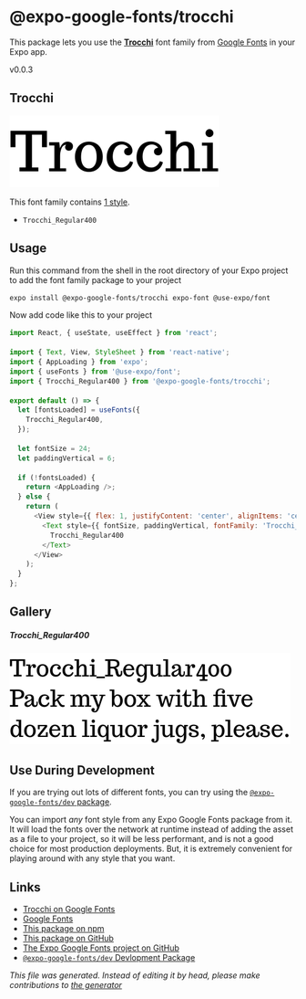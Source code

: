 # @expo-google-fonts/trocchi

This package lets you use the [**Trocchi**](https://fonts.google.com/specimen/Trocchi) font family from [Google Fonts](https://fonts.google.com/) in your Expo app.

v0.0.3

## Trocchi

![Trocchi](./font-family.png)

This font family contains [1 style](#gallery).

- `Trocchi_Regular400`

## Usage

Run this command from the shell in the root directory of your Expo project to add the font family package to your project
```sh
expo install @expo-google-fonts/trocchi expo-font @use-expo/font
```

Now add code like this to your project
```js
import React, { useState, useEffect } from 'react';

import { Text, View, StyleSheet } from 'react-native';
import { AppLoading } from 'expo';
import { useFonts } from '@use-expo/font';
import { Trocchi_Regular400 } from '@expo-google-fonts/trocchi';

export default () => {
  let [fontsLoaded] = useFonts({
    Trocchi_Regular400,
  });

  let fontSize = 24;
  let paddingVertical = 6;

  if (!fontsLoaded) {
    return <AppLoading />;
  } else {
    return (
      <View style={{ flex: 1, justifyContent: 'center', alignItems: 'center' }}>
        <Text style={{ fontSize, paddingVertical, fontFamily: 'Trocchi_Regular400' }}>
          Trocchi_Regular400
        </Text>
      </View>
    );
  }
};

```

## Gallery

##### Trocchi_Regular400
![Trocchi_Regular400](./eb00e832bf4003425484645b8e897ee2762c5ef155286eb4647745a9992d91e5.ttf.png)


## Use During Development

If you are trying out lots of different fonts, you can try using the [`@expo-google-fonts/dev` package](https://www.npmjs.com/package/@expo-google-fonts/dev).

You can import *any* font style from any Expo Google Fonts package from it. It will load the fonts
over the network at runtime instead of adding the asset as a file to your project, so it will be 
less performant, and is not a good choice for most production deployments. But, it is extremely convenient
for playing around with any style that you want.

## Links

- [Trocchi on Google Fonts](https://fonts.google.com/specimen/Trocchi)
- [Google Fonts](https://fonts.google.com/)
- [This package on npm](https://www.npmjs.com/package/@expo-google-fonts/trocchi)
- [This package on GitHub](https://github.com/expo/google-fonts/tree/master/font-packages/trocchi)
- [The Expo Google Fonts project on GitHub](https://github.com/expo/google-fonts)
- [`@expo-google-fonts/dev` Devlopment Package](https://github.com/expo/google-fonts/tree/master/font-packages/dev)


*This file was generated. Instead of editing it by head, please make contributions to [the generator](https://github.com/expo/google-fonts/tree/master/packages/generator)*
